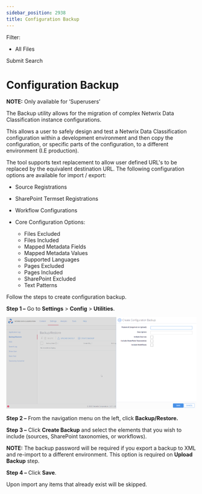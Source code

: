 ```yaml
---
sidebar_position: 2938
title: Configuration Backup
---
```


Filter: 

* All Files

Submit Search

# Configuration Backup

**NOTE:** Only available for ‘Superusers’

The Backup utility allows for the migration of complex Netwrix Data Classification instance configurations.

This allows a user to safely design and test a Netwrix Data Classification configuration within a development environment and then copy the configuration, or specific parts of the configuration, to a different environment (I.E production).

The tool supports text replacement to allow user defined URL's to be replaced by the equivalent destination URL. The following configuration options are available for import / export:

* Source Registrations
* SharePoint Termset Registrations
* Workflow Configurations
* Core Configuration Options:

  * Files Excluded
  * Files Included
  * Mapped Metadata Fields
  * Mapped Metadata Values
  * Supported Languages
  * Pages Excluded
  * Pages Included
  * SharePoint Excluded
  * Text Patterns

Follow the steps to create configuration backup.

**Step 1 –** Go to **Settings** > **Config** > **Utilities**.

![](../../../../../../static/images/DataClassification_5.7/Content/Resources/Images/utilitiesbackup.png)

**Step 2 –** From the navigation menu on the left, click **Backup/Restore.**

**Step 3 –**  Click **Create Backup** and select the elements that you wish to include (sources, SharePoint taxonomies, or workflows).

**NOTE:** The backup password will be required if you export a backup to XML and re-import to a different environment. This option is required on **Upload Backup** step.

**Step 4 –** Click **Save**.

Upon import any items that already exist will be skipped.